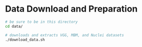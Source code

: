 # Data Download and Preparation

```bash
# be sure to be in this directory
cd data/

# downloads and extracts VGG, MBM, and Nuclei datasets
./download_data.sh
```